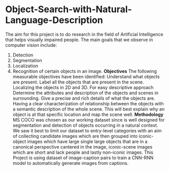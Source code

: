 # Object-Search-with-Natural-Language-Description
The aim for this project is to do research in the field of Artificial Intelligence that helps visually impaired people. The main goals that we observe in computer vision include:
1.	Detection
2.	Segmentation
3.	Localization
4.	Recognition of certain objects in an image.
**Objectives**
The following measurable objectives have been identified:
Understand what objects are present. Label all the objects that are present in the scene.
Localizing the objects in 2D and 3D. For easy descriptive approach 
Determine the attributes and description of the objects and scenes in surrounding. Give a precise and rich details of what the objects are.
Having a clear characterization of relationship between the objects with a semantic description of the whole scene. This will best explain why an object is at that specific location and map the scene well.
**Methodology**
MS COCO was chosen as our working dataset since is well designed for segmentation and detection of objects occurring in a natural context. We saw it best to limit our dataset to entry-level categories with an aim of collecting candidate images which are then grouped into iconic-object images which have large single large objects that are in a canonical perspective cantered in the image, iconic-scene images which are short and lack people and lastly non-iconic images. 
This Project is using dataset of image-caption pairs to train a CNN-RNN model to automatically generate images from captions.
